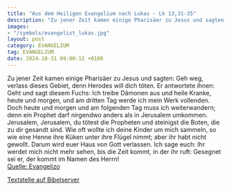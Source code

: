 ```yaml
---
title: "Aus dem Heiligen Evangelium nach Lukas - Lk 13,31-35"
description: "Zu jener Zeit kamen einige Pharisäer zu Jesus und sagten: Geh weg, verlass dieses Gebiet, denn Herodes will dich töten. Er antwortete ihnen: Geht und sagt diesem Fuchs: Ich treibe Dämonen aus und heile Kranke, heute und morgen, und am dritten Tag werde ich mein Werk vollenden. Do...."
images:
- "/symbols/evangelist_lukas.jpg"
layout: post
category: EVANGELIUM
tag: EVANGELIUM
date: 2024-10-31 09:00:12 +0100
---
```

Zu jener Zeit kamen einige Pharisäer zu Jesus und sagten: Geh weg, verlass dieses Gebiet, denn Herodes will dich töten.
Er antwortete ihnen: Geht und sagt diesem Fuchs: Ich treibe Dämonen aus und heile Kranke, heute und morgen, und am dritten Tag werde ich mein Werk vollenden.
Doch heute und morgen und am folgenden Tag muss ich weiterwandern; denn ein Prophet darf nirgendwo anders als in Jerusalem umkommen.<!--more-->
Jerusalem, Jerusalem, du tötest die Propheten und steinigst die Boten, die zu dir gesandt sind. Wie oft wollte ich deine Kinder um mich sammeln, so wie eine Henne ihre Küken unter ihre Flügel nimmt; aber ihr habt nicht gewollt.
Darum wird euer Haus von Gott verlassen. Ich sage euch: Ihr werdet mich nicht mehr sehen, bis die Zeit kommt, in der ihr ruft: Gesegnet sei er, der kommt im Namen des Herrn!<br>
[Quelle: Evangelizo](https://evangeliumtagfuertag.org/DE/gospel)

[Textstelle auf Bibelserver](https://www.bibleserver.com/EU/Lukas13,31-35)
